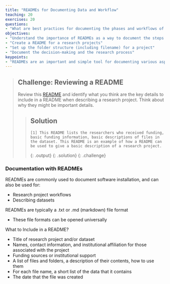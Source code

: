 ```yaml
---
title: "READMEs for Documenting Data and Workflow"
teaching: 20
exercises: 20
questions:
- "What are best practices for documenting the phases and workflows of a research project?"
objectives:
- "Understand the importance of READMEs as a way to document the steps of a research project"
- "Create a README for a research projects"
- "Set up the folder structure (including filename) for a project"
- "Document the decision-making and the research process"
keypoints:
- "READMEs are an important and simple tool for documenting various aspects of a research project, including assets (data) and workflow"
---
```

> ## Challenge: Reviewing a README
>
> Review this <a href="https://drive.google.com/file/d/149TuP677pWp9I_rYhbwm08lIs9orcQ9a/view?usp=sharing"  target="_blank">README</a> and identify what you think are the key details to include in a README when describing a research project. Think about why they might be important details. 
>
>
> > ## Solution
> > ~~~
> > [1] This README lists the researchers who received funding, basic funding information, basic descriptions of files in the dataset. This README is an example of how a README can be used to give a basic description of a research project. 
> > ~~~
> > {: .output}
> {: .solution}
{: .challenge}

### Documentation with READMEs
READMEs are commonly used to document software installation, and can also be used for:
- Research project workflows
- Describing datasets

READMEs are typically a .txt or .md (markdown) file format
- These file formats can be opened universally

What to Include in a README?
- Title of research project and/or dataset
- Names, contact information, and institutional affiliation for those associated with the project
- Funding sources or institutional support
- A list of files and folders, a description of their contents, how to use them
- For each file name, a short list of the data that it contains
- The date that the file was created









